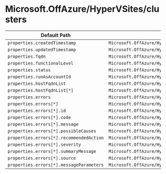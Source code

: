 # Microsoft.OffAzure/HyperVSites/clusters

| Default Path | Alias |
|---|---|
| `properties.createdTimestamp` | `Microsoft.OffAzure/HyperVSites/clusters/createdTimestamp` |
| `properties.updatedTimestamp` | `Microsoft.OffAzure/HyperVSites/clusters/updatedTimestamp` |
| `properties.fqdn` | `Microsoft.OffAzure/HyperVSites/clusters/fqdn` |
| `properties.functionalLevel` | `Microsoft.OffAzure/HyperVSites/clusters/functionalLevel` |
| `properties.status` | `Microsoft.OffAzure/HyperVSites/clusters/status` |
| `properties.runAsAccountId` | `Microsoft.OffAzure/HyperVSites/clusters/runAsAccountId` |
| `properties.hostFqdnList` | `Microsoft.OffAzure/HyperVSites/clusters/hostFqdnList` |
| `properties.hostFqdnList[*]` | `Microsoft.OffAzure/HyperVSites/clusters/hostFqdnList[*]` |
| `properties.errors` | `Microsoft.OffAzure/HyperVSites/clusters/errors` |
| `properties.errors[*]` | `Microsoft.OffAzure/HyperVSites/clusters/errors[*]` |
| `properties.errors[*].id` | `Microsoft.OffAzure/HyperVSites/clusters/errors[*].id` |
| `properties.errors[*].code` | `Microsoft.OffAzure/HyperVSites/clusters/errors[*].code` |
| `properties.errors[*].message` | `Microsoft.OffAzure/HyperVSites/clusters/errors[*].message` |
| `properties.errors[*].possibleCauses` | `Microsoft.OffAzure/HyperVSites/clusters/errors[*].possibleCauses` |
| `properties.errors[*].recommendedAction` | `Microsoft.OffAzure/HyperVSites/clusters/errors[*].recommendedAction` |
| `properties.errors[*].severity` | `Microsoft.OffAzure/HyperVSites/clusters/errors[*].severity` |
| `properties.errors[*].summaryMessage` | `Microsoft.OffAzure/HyperVSites/clusters/errors[*].summaryMessage` |
| `properties.errors[*].source` | `Microsoft.OffAzure/HyperVSites/clusters/errors[*].source` |
| `properties.errors[*].messageParameters` | `Microsoft.OffAzure/HyperVSites/clusters/errors[*].messageParameters` |

